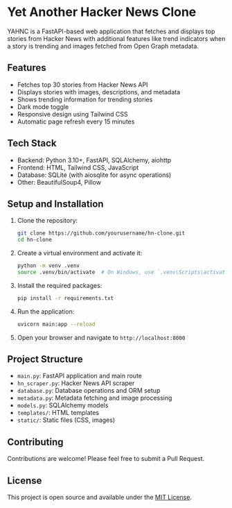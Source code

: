 # Yet Another Hacker News Clone

YAHNC is a FastAPI-based web application that fetches and displays top stories from Hacker News with additional features like trend indicators when a story is trending and images fetched from Open Graph metadata.

## Features

- Fetches top 30 stories from Hacker News API
- Displays stories with images, descriptions, and metadata
- Shows trending information for trending stories
- Dark mode toggle
- Responsive design using Tailwind CSS
- Automatic page refresh every 15 minutes

## Tech Stack

- Backend: Python 3.10+, FastAPI, SQLAlchemy, aiohttp
- Frontend: HTML, Tailwind CSS, JavaScript
- Database: SQLite (with aiosqlite for async operations)
- Other: BeautifulSoup4, Pillow

## Setup and Installation

1. Clone the repository:

   ```bash
   git clone https://github.com/yourusername/hn-clone.git
   cd hn-clone
   ```

2. Create a virtual environment and activate it:

   ```bash
   python -m venv .venv
   source .venv/bin/activate  # On Windows, use `.venv\Scripts\activate`
   ```

3. Install the required packages:

   ```bash
   pip install -r requirements.txt
   ```

4. Run the application:

   ```bash
   uvicorn main:app --reload
   ```

5. Open your browser and navigate to `http://localhost:8000`

## Project Structure

- `main.py`: FastAPI application and main route
- `hn_scraper.py`: Hacker News API scraper
- `database.py`: Database operations and ORM setup
- `metadata.py`: Metadata fetching and image processing
- `models.py`: SQLAlchemy models
- `templates/`: HTML templates
- `static/`: Static files (CSS, images)

## Contributing

Contributions are welcome! Please feel free to submit a Pull Request.

## License

This project is open source and available under the [MIT License](LICENSE).
